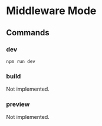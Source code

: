 # Middleware Mode

## Commands
### dev
```shell
npm run dev
```

### build
Not implemented.

### preview
Not implemented.
